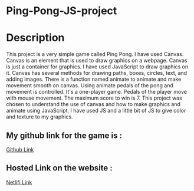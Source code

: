 # Ping-Pong-JS-project
<h1> Description </h1>
<p> This project is a very simple game called Ping Pong. I have used Canvas. Canvas is an element that is used to draw graphics on a webpage. Canvas is just a container for graphics. I have used JavaScript to draw graphics on it. Canvas has several methods for drawing paths, boxes, circles, text, and adding images. There is a function named animate to animate and make movement smooth on canvas. Using animate pedals of the pong and movement is controlled. It's a one-player game. Pedals of the player move with mouse movement. The maximum score to win is 7. This project was chosen to understand the use of canvas and how to make graphics and animate using JavaScript. I have used JS and a little bit of JS to give color and texture to my graphics.</p>
<h2>My github link for the game is : </h2> <a href="">Github Link</a>
<h2>Hosted Link on the website : </h2> <a href="https://62e2dabde320203354553a91--jade-sundae-cc698a.netlify.app/">Netlifi Link</a>
